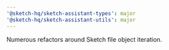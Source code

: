 ```yaml
---
'@sketch-hq/sketch-assistant-types': major
'@sketch-hq/sketch-assistant-utils': major
---
```


Numerous refactors around Sketch file object iteration.
